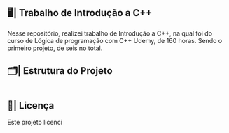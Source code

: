 ## 🖥️| Trabalho de Introdução a C++

  Nesse repositório, realizei trabalho de Introdução a C++, na qual foi do curso de Lógica de programação com C++ Udemy, de 160 horas. Sendo o primeiro projeto, de seis no total.

## 🗂️| Estrutura do Projeto

   ```

   ```
 
## 📑| Licença 

Este projeto licenci


   
